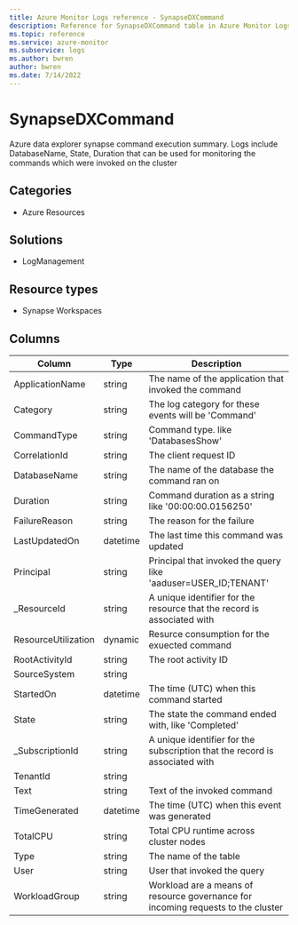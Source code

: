 ```yaml
---
title: Azure Monitor Logs reference - SynapseDXCommand
description: Reference for SynapseDXCommand table in Azure Monitor Logs.
ms.topic: reference
ms.service: azure-monitor
ms.subservice: logs
ms.author: bwren
author: bwren
ms.date: 7/14/2022
---
```


# SynapseDXCommand

 Azure data explorer synapse command execution summary. Logs include DatabaseName, State, Duration that can be used for monitoring the commands which were invoked on the cluster

## Categories

- Azure Resources
## Solutions

- LogManagement
## Resource types

- Synapse Workspaces




## Columns

| Column | Type | Description |
| --- | --- | --- |
| ApplicationName | string | The name of the application that invoked the command |
| Category | string | The log category for these events will be 'Command' |
| CommandType | string | Command type. like 'DatabasesShow' |
| CorrelationId | string | The client request ID |
| DatabaseName | string | The name of the database the command ran on |
| Duration | string | Command duration as a string like '00:00:00.0156250' |
| FailureReason | string | The reason for the failure |
| LastUpdatedOn | datetime | The last time this command was updated |
| Principal | string | Principal that invoked the query like 'aaduser=USER_ID;TENANT' |
| _ResourceId | string | A unique identifier for the resource that the record is associated with |
| ResourceUtilization | dynamic | Resurce consumption for the exuected command |
| RootActivityId | string | The root activity ID |
| SourceSystem | string |  |
| StartedOn | datetime | The time (UTC) when this command started |
| State | string | The state the command ended with, like 'Completed' |
| _SubscriptionId | string | A unique identifier for the subscription that the record is associated with |
| TenantId | string |  |
| Text | string | Text of the invoked command |
| TimeGenerated | datetime | The time (UTC) when this event was generated |
| TotalCPU | string | Total CPU runtime across cluster nodes |
| Type | string | The name of the table |
| User | string | User that invoked the query |
| WorkloadGroup | string | Workload are a means of resource governance for incoming requests to the cluster |
